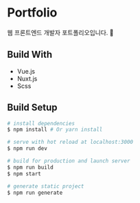 # Portfolio

웹 프론트엔드 개발자 포트폴리오입니다. 🚀



## Build With

- Vue.js
- Nuxt.js
- Scss



## Build Setup

``` bash
# install dependencies
$ npm install # Or yarn install

# serve with hot reload at localhost:3000
$ npm run dev

# build for production and launch server
$ npm run build
$ npm start

# generate static project
$ npm run generate
```
